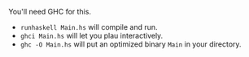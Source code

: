 You'll need GHC for this.

* `runhaskell Main.hs` will compile and run.
* `ghci Main.hs` will let you plau interactively.
* `ghc -O Main.hs` will put an optimized binary `Main` in your directory.

